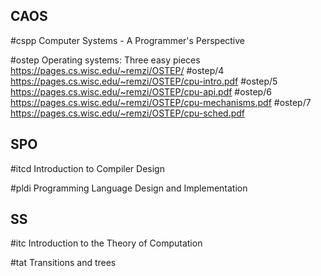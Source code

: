 ## CAOS

#cspp 
Computer Systems - A Programmer's Perspective

#ostep
Operating systems: Three easy pieces
https://pages.cs.wisc.edu/~remzi/OSTEP/
#ostep/4 https://pages.cs.wisc.edu/~remzi/OSTEP/cpu-intro.pdf
#ostep/5 https://pages.cs.wisc.edu/~remzi/OSTEP/cpu-api.pdf
#ostep/6 https://pages.cs.wisc.edu/~remzi/OSTEP/cpu-mechanisms.pdf
#ostep/7 https://pages.cs.wisc.edu/~remzi/OSTEP/cpu-sched.pdf
## SPO

#itcd 
Introduction to Compiler Design

#pldi 
Programming Language Design and Implementation
## SS

#itc 
Introduction to the Theory of Computation

#tat 
Transitions and trees
